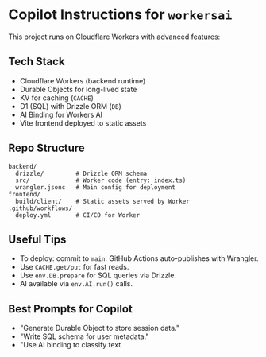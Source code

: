 # Copilot Instructions for `workersai`

This project runs on Cloudflare Workers with advanced features:

## Tech Stack
- Cloudflare Workers (backend runtime)
- Durable Objects for long-lived state
- KV for caching (`CACHE`)
- D1 (SQL) with Drizzle ORM (`DB`)
- AI Binding for Workers AI
- Vite frontend deployed to static assets

## Repo Structure
```
backend/
  drizzle/         # Drizzle ORM schema
  src/             # Worker code (entry: index.ts)
  wrangler.jsonc   # Main config for deployment
frontend/
  build/client/    # Static assets served by Worker
.github/workflows/
  deploy.yml       # CI/CD for Worker
```

## Useful Tips
- To deploy: commit to `main`. GitHub Actions auto-publishes with Wrangler.
- Use `CACHE.get/put` for fast reads.
- Use `env.DB.prepare` for SQL queries via Drizzle.
- AI available via `env.AI.run()` calls.

## Best Prompts for Copilot
- "Generate Durable Object to store session data."
- "Write SQL schema for user metadata."
- "Use AI binding to classify text